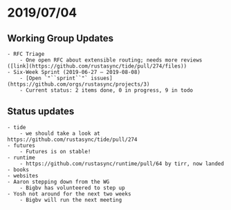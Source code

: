 # 2019/07/04
## Working Group Updates
    - RFC Triage
        - One open RFC about extensible routing; needs more reviews ([link](https://github.com/rustasync/tide/pull/274/files))
    - Six-Week Sprint (2019-06-27 — 2019-08-08)
        - [Open `"``sprint``"` issues](https://github.com/orgs/rustasync/projects/3)
        - Current status: 2 items done, 0 in progress, 9 in todo

## Status updates
    - tide
        - we should take a look at https://github.com/rustasync/tide/pull/274
    - futures
        - Futures is on stable!
    - runtime
        - https://github.com/rustasync/runtime/pull/64 by tirr, now landed
    - books
    - websites
    - Aaron stepping down from the WG
        - Bigbv has volunteered to step up
    - Yosh not around for the next two weeks
        - Bigbv will run the next meeting